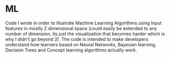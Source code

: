 # ML
Code I wrote in order to illustrate Machine Learning Algorithms using input features in mostly 2 dimensional space (could easily be extended to any number of dimension, its just the visualization that becomes harder which is why I didn't go beyond 2). The code is intended to make developers understand how learners based on Neural Networks, Bayesian learning, Decision Trees and Concept learning algorithms actually work. 
